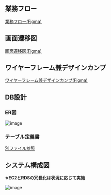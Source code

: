 ## 業務フロー

[業務フロー(Figma)]()

## 画面遷移図

[画面遷移図(Figma)]()

## ワイヤーフレーム兼デザインカンプ

[ワイヤーフレーム兼デザインカンプ(Figma)]()

## DB設計

### ER図
![image]()

### テーブル定義書
[別ファイル参照]()

## システム構成図
**※EC2とRDSの冗長化は状況に応じて実施**

![image]()

